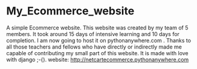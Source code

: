 # My_Ecommerce_website
A simple Ecommerce website. This website was created by my team of 5 members. It took around 15 days of intensive learning and 10 days for completion. I am now going to host it on pythonanywhere.com . Thanks to all those teachers and fellows who have 
directly or indirectly made me capable of contributing my small part of this website. It is made with love with django ;-{).
website: http://netcartecommerce.pythonanywhere.com
